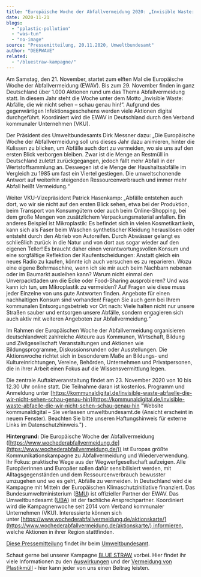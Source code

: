 ```yaml
---
title: "Europäische Woche der Abfallvermeidung 2020: „Invisible Waste: Abfälle, die wir nicht sehen – schau genau hin!“"
date: 2020-11-21
blogs: 
  - "pplastic-pollution"
  - "was-tun"
  - "no-image"
source: "Pressemitteilung, 20.11.2020, Umweltbundesamt"
author: "DEEPWAVE"
related: 
  - "/bluestraw-kampagne/"
---
```


Am Samstag, den 21. November, startet zum elften Mal die Europäische Woche der Abfallvermeidung (EWAV). Bis zum 29. November finden in ganz Deutschland über 1.000 Aktionen rund um das Thema Abfallvermeidung statt. In diesem Jahr steht die Woche unter dem Motto „Invisible Waste: Abfälle, die wir nicht sehen – schau genau hin!“. Aufgrund des gegenwärtigen Infektionsgeschehens werden viele Aktionen digital durchgeführt. Koordiniert wird die EWAV in Deutschland durch den Verband kommunaler Unternehmen (VKU).

Der Präsident des Umweltbundesamts Dirk Messner dazu: „Die Europäische Woche der Abfallvermeidung soll uns dieses Jahr dazu animieren, hinter die Kulissen zu blicken, um Abfälle auch dort zu vermeiden, wo sie uns auf den ersten Blick verborgen bleiben. Zwar ist die Menge an Restmüll in Deutschland zuletzt zurückgegangen, jedoch fällt mehr Abfall in der Wertstoffsammlung an. Deswegen ist die Menge der Haushaltsabfälle im Vergleich zu 1985 um fast ein Viertel gestiegen. Die umweltschonende Antwort auf weiterhin steigenden Ressourcenverbrauch und immer mehr Abfall heißt Vermeidung.“

Weiter VKU-Vizepräsident Patrick Hasenkamp: „Abfälle entstehen auch dort, wo wir sie nicht auf den ersten Blick sehen, etwa bei der Produktion, beim Transport von Konsumgütern oder auch beim Online-Shopping, bei dem große Mengen von zusätzlichem Verpackungsmaterial anfallen. Ein anderes Beispiel ist Mikroplastik: Es befindet sich in vielen Kosmetikartikeln, kann sich als Faser beim Waschen synthetischer Kleidung herauslösen oder entsteht durch den Abrieb von Autoreifen. Durch Abwässer gelangt es schließlich zurück in die Natur und von dort aus sogar wieder auf den eigenen Teller! Es braucht daher einen verantwortungsvollen Konsum und eine sorgfältige Reflektion der Kaufentscheidungen: Anstatt gleich ein neues Radio zu kaufen, könnte ich auch versuchen es zu reparieren. Wozu eine eigene Bohrmaschine, wenn ich sie mir auch beim Nachbarn nebenan oder im Baumarkt ausleihen kann? Warum nicht einmal den Unverpacktladen um die Ecke oder Food-Sharing ausprobieren? Und was kann ich tun, um Mikroplastik zu vermeiden? Auf Fragen wie diese muss jeder Einzelne von uns gute Antworten finden. Angebote für einen nachhaltigen Konsum sind vorhanden! Fragen Sie auch gern bei Ihrem kommunalen Entsorgungsbetrieb vor Ort nach: Viele halten nicht nur unsere Straßen sauber und entsorgen unsere Abfälle, sondern engagieren sich auch aktiv mit weiteren Angeboten zur Abfallvermeidung.“

Im Rahmen der Europäischen Woche der Abfallvermeidung organisieren deutschlandweit zahlreiche Akteure aus Kommunen, Wirtschaft, Bildung und Zivilgesellschaft Veranstaltungen und Aktionen wie Bildungsprogramme, Diskussionsrunden oder Ausstellungen. Die Aktionswoche richtet sich in besonderem Maße an Bildungs- und Kultureinrichtungen, Vereine, Behörden, Unternehmen und Privatpersonen, die in ihrer Arbeit einen Fokus auf die Wissensvermittlung legen.

Die zentrale Auftaktveranstaltung findet am 23. November 2020 von 10 bis 12.30 Uhr online statt. Die Teilnahme daran ist kostenlos. Programm und Anmeldung unter [https://kommunaldigital.de/invisible-waste-abfaelle-die-wir-nicht-sehen-schau-genau-hin](https://kommunaldigital.de/invisible-waste-abfaelle-die-wir-nicht-sehen-schau-genau-hin "Website kommunaldigital – Sie verlassen umweltbundesamt.de (Ansicht erscheint in neuem Fenster). Beachten Sie bitte unseren Haftungshinweis für externe Links im Datenschutzhinweis.") .

**Hintergrund:** Die Europäische Woche der Abfallvermeidung ([https://www.wochederabfallvermeidung.de](https://www.wochederabfallvermeidung.de/)) ist Europas größte Kommunikationskampagne zu Abfallvermeidung und Wiederverwendung. Ihr Fokus: praktische Wege aus der Wegwerfgesellschaft aufzeigen. Alle Europäerinnen und Europäer sollen dafür sensibilisiert werden, mit Alltagsgegenständen und dem Ressourcenverbrauch bewusster umzugehen und wo es geht, Abfälle zu vermeiden. In Deutschland wird die Kampagne mit Mitteln der Europäischen Klimaschutzinitiative finanziert. Das Bundesumweltministerium ([BMU](https://www.umweltbundesamt.de/service/glossar/b?tag=BMU#alphabar)) ist offizieller Partner der EWAV. Das Umweltbundesamt ([UBA](https://www.umweltbundesamt.de/service/glossar/u?tag=UBA#alphabar)) ist der fachliche Ansprechpartner. Koordiniert wird die Kampagnenwoche seit 2014 vom Verband kommunaler Unternehmen (VKU). Interessierte können sich unter [https://www.wochederabfallvermeidung.de/aktionskarte/](https://www.wochederabfallvermeidung.de/aktionskarte/) informieren, welche Aktionen in ihrer Region stattfinden.

[Diese Pressemitteilung](https://www.umweltbundesamt.de/presse/pressemitteilungen/invisible-waste-abfaelle-die-wir-nicht-sehen-schau) findet ihr beim [Umweltbundesamt](https://www.umweltbundesamt.de/).

Schaut gerne bei unserer Kampagne [BLUE STRAW](https://www.deepwave.org/bluestraw-kampagne/) vorbei. Hier findet ihr viele Informationen zu den [Auswirkungen](https://www.deepwave.org/bluestraw-kampagne/plastic-pollution-blog/) und der [Vermeidung von Plastikmüll](https://www.deepwave.org/bluestraw-kampagne/alternativen-zu-einwegplastik-blog/) \- hier kann jeder von uns einen Beitrag leisten.
